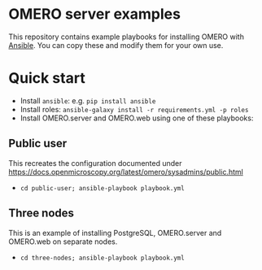 OMERO server examples
=====================

This repository contains example playbooks for installing OMERO with [Ansible](https://www.ansible.com/).
You can copy these and modify them for your own use.


Quick start
===========

- Install `ansible`: e.g. `pip install ansible`
- Install roles: `ansible-galaxy install -r requirements.yml -p roles`
- Install OMERO.server and OMERO.web using one of these playbooks:


Public user
-----------

This recreates the configuration documented under https://docs.openmicroscopy.org/latest/omero/sysadmins/public.html

- `cd public-user; ansible-playbook playbook.yml`


Three nodes
-----------

This is an example of installing PostgreSQL, OMERO.server and OMERO.web on separate nodes.

- `cd three-nodes; ansible-playbook playbook.yml`
